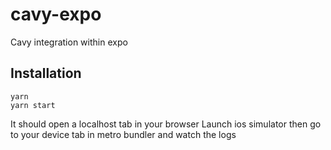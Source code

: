 # cavy-expo
Cavy integration within expo

## Installation

```
yarn
yarn start
```
It should open a localhost tab in your browser
Launch ios simulator then go to your device tab in metro bundler and watch the logs
